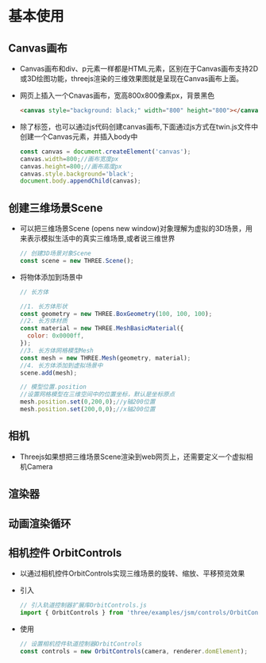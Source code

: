 # 基本使用

## Canvas画布

+ Canvas画布和div、p元素一样都是HTML元素，区别在于Canvas画布支持2D或3D绘图功能，threejs渲染的三维效果图就是呈现在Canvas画布上面。

+ 网页上插入一个Cnavas画布，宽高800x800像素px，背景黑色

  ```html
  <canvas style="background: black;" width="800" height="800"></canvas>
  ```

+ 除了标签，也可以通过js代码创建canvas画布,下面通过js方式在twin.js文件中创建一个Canvas元素，并插入body中

  ```js
  const canvas = document.createElement('canvas');
  canvas.width=800;//画布宽度px
  canvas.height=800;//画布高度px
  canvas.style.background='black';
  document.body.appendChild(canvas);
  ```

## 创建三维场景Scene

+ 可以把三维场景Scene (opens new window)对象理解为虚拟的3D场景，用来表示模拟生活中的真实三维场景,或者说三维世界

  ```js
  // 创建3D场景对象Scene
  const scene = new THREE.Scene();
  ```

+ 将物体添加到场景中

  ```js
  // 长方体

  //1. 长方体形状
  const geometry = new THREE.BoxGeometry(100, 100, 100);
  //2. 长方体材质
  const material = new THREE.MeshBasicMaterial({
    color: 0x0000ff,
  });
  //3. 长方体网格模型Mesh
  const mesh = new THREE.Mesh(geometry, material);
  //4. 长方体添加到虚拟场景中
  scene.add(mesh);

  // 模型位置.position
  //设置网格模型在三维空间中的位置坐标，默认是坐标原点
  mesh.position.set(0,200,0);//y轴200位置
  mesh.position.set(200,0,0);//x轴200位置
  ```

## 相机

+ Threejs如果想把三维场景Scene渲染到web网页上，还需要定义一个虚拟相机Camera

## 渲染器

## 动画渲染循环

## 相机控件 OrbitControls

+ 以通过相机控件OrbitControls实现三维场景的旋转、缩放、平移预览效果

+ 引入

  ```js
  // 引入轨道控制器扩展库OrbitControls.js
  import { OrbitControls } from 'three/examples/jsm/controls/OrbitControls.js';
  ```

+ 使用

  ```js
  // 设置相机控件轨道控制器OrbitControls
  const controls = new OrbitControls(camera, renderer.domElement);
  ```
